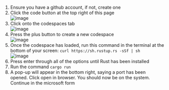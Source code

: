 1) Ensure you have a github account, if not, create one
2) Click the code button at the top right of this page<br>
![image](https://github.com/user-attachments/assets/1a6e1572-f529-4d4f-b7f2-6c32f488930f)
3) Click onto the codespaces tab<br>
![image](https://github.com/user-attachments/assets/fe7acfde-c0c3-4e09-896e-6ff840b4aa00)
4) Press the plus button to create a new codespace<br>
![image](https://github.com/user-attachments/assets/43cc7296-8652-4f83-bc2c-01487d9d5d71)
5) Once the codespace has loaded, run this command in the terminal at the bottom of your screen: `curl https://sh.rustup.rs -sSf | sh`<br>
![image](https://github.com/user-attachments/assets/74712372-8a8f-4ded-bea9-d2c1bf14fcc1)
6) Press enter through all of the options until Rust has been installed
7) Run the command `cargo run`
8) A pop-up will appear in the bottom right, saying a port has been opened. Click open in browser. You should now be on the system. Continue in the microsoft form

